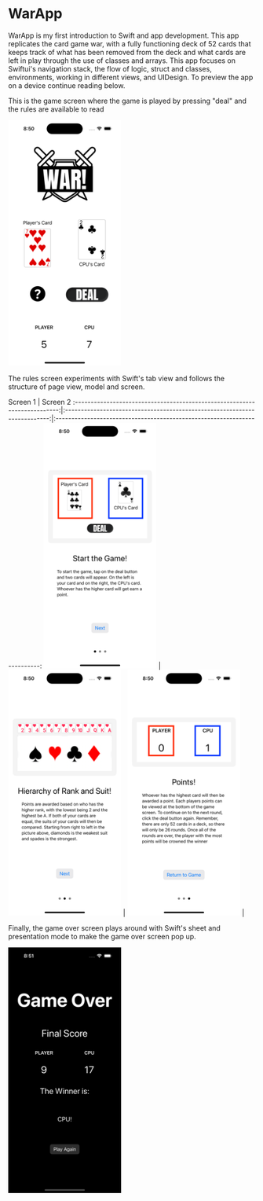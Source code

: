 # WarApp
WarApp is my first introduction to Swift and app development. This app replicates the card game war, with a fully functioning deck of 52 cards that keeps track of what has been removed from the deck and what cards are left in play through the use of classes and arrays. This app focuses on Swiftui's navigation stack, the flow of logic, struct and classes, environments, working in different views, and UIDesign. To preview the app on a device continue reading below.

This is the game screen where the game is played by pressing "deal" and the rules are available to read

<img src="appPreviewImages/GameScreen.png" width="230" height="500"/>

The rules screen experiments with Swift's tab view and follows the structure of page view, model and screen.

Screen 1                                                                   |  Screen 2
:-------------------------------------------------------------------------:|:-------------------------------------------------------------------------:|:-------------------------------------------------------------------------:
<img src="AppPreviewImages/Rules1.png" width="230" height="500"/>  |  <img src="AppPreviewImages/Rules2.png" width="230" height="500"/> | <img src="AppPreviewImages/Rules3.png" width="230" height="500"/> |

Finally, the game over screen plays around with Swift's sheet and presentation mode to make the game over screen pop up.

<img src="appPreviewImages/GameOver.png" width="230" height="500"/>
